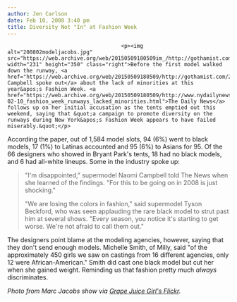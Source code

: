 ```yaml
---
author: Jen Carlson
date: Feb 10, 2008 3:40 pm
title: Diversity Not "In" at Fashion Week
---
```


	
										<p><img alt="200802modeljacobs.jpg" src="https://web.archive.org/web/20150509180509im_/http://gothamist.com/attachments/arts_jen/200802modeljacobs.jpg" width="231" height="350" class="right">Before the first model walked down the runway, <a href="https://web.archive.org/web/20150509180509/http://gothamist.com/2008/01/31/fashion_2.php">Naomi Campbell spoke out</a> about the lack of minorities at this year&apos;s Fashion Week. <a href="https://web.archive.org/web/20150509180509/http://www.nydailynews.com/lifestyle/2008/02/10/2008-02-10_fashion_week_runways_lacked_minorities.html">The Daily News</a> follows up on her initial accusation as the tents emptied out this weekend, saying that &quot;a campaign to promote diversity on the runways during New York&apos;s Fashion Week appears to have failed miserably.&quot;</p>

<p>According the paper, out of 1,584 model slots, 94 (6%) went to black models, 17 (1%) to Latinas accounted and 95 (6%) to Asians for 95. Of the 66 designers who showed in Bryant Park&apos;s tents, 18 had no black models, and 6 had all-white lineups. Some in the industry spoke up:</p><blockquote>&quot;I&apos;m disappointed,&quot; supermodel Naomi Campbell told The News when she learned of the findings. &quot;For this to be going on in 2008 is just shocking.&quot;<p></p>

<p>&quot;We are losing the colors in fashion,&quot; said supermodel Tyson Beckford, who was seen applauding the rare black model to strut past him at several shows. &quot;Every season, you notice it&apos;s starting to get worse. We&apos;re not afraid to call them out.&quot;</p></blockquote>The designers point blame at the modeling agencies, however, saying that they don&apos;t send enough models. Michelle Smith, of Milly, said &quot;of the approximately 450 girls we saw on castings from 16 different agencies, only 12 were African-American.&quot; Smith did cast one black model but cut her when she gained weight. Reminding us that fashion pretty much <em>always</em> discriminates.<p></p>

<p><span="photo_caption"><em>Photo from Marc Jacobs show via <a href="https://web.archive.org/web/20150509180509/http://www.flickr.com/photos/grapejuicegirl/2253190501">Grape Juice Girl&apos;s Flickr</a>.</em></span="photo_caption"></p>					
										
									
				